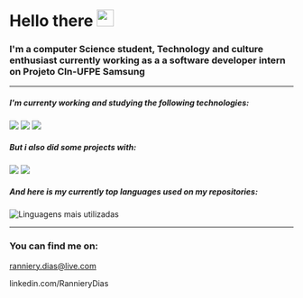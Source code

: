 # Hello there <img src="https://raw.githubusercontent.com/MartinHeinz/MartinHeinz/master/wave.gif" width="30px">

### I'm a computer Science student, Technology and culture enthusiast currently working as a a software developer intern on Projeto CIn-UFPE Samsung

---

##### I'm currenty working and studying the following technologies:
![](https://img.shields.io/static/v1?message=Python&logo=Python&labelColor=5c5c5c&color=00599C&logoColor=white&label=%20)   ![](https://img.shields.io/static/v1?message=Cpp&logo=c%2B%2B&labelColor=5c5c5c&color=00599C&logoColor=white&label=%20) ![](https://img.shields.io/static/v1?message=CSharp&logo=c%20sharp&labelColor=5c5c5c&color=00599C&logoColor=white&label=%20)

##### But i also did some projects with:
![](https://img.shields.io/static/v1?message=Java&logo=java&labelColor=5c5c5c&color=00599C&logoColor=white&label=%20) ![](https://img.shields.io/static/v1?message=Python&logo=Python&labelColor=5c5c5c&color=00599C&logoColor=white&label=%20)  


##### And here is my currently top languages used on my repositories:

![Linguagens mais utilizadas](https://github-readme-stats.vercel.app/api/top-langs/?username=RannieryDias&theme=blue-green)

***

### You can find me on:

ranniery.dias@live.com

linkedin.com/RannieryDias
